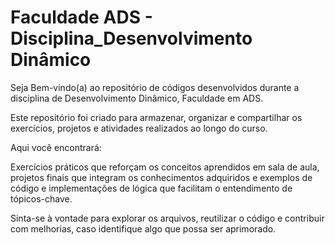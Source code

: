 # Faculdade ADS - Disciplina_Desenvolvimento Dinâmico
Seja Bem-vindo(a) ao repositório de códigos desenvolvidos durante a disciplina de Desenvolvimento Dinâmico, Faculdade em ADS.

Este repositório foi criado para armazenar, organizar e compartilhar os exercícios, projetos e atividades realizados ao longo do curso.

Aqui você encontrará:

Exercícios práticos que reforçam os conceitos aprendidos em sala de aula,
projetos finais que integram os conhecimentos adquiridos e
exemplos de código e implementações de lógica que facilitam o entendimento de tópicos-chave.

Sinta-se à vontade para explorar os arquivos, reutilizar o código e contribuir com melhorias, caso identifique algo que possa ser aprimorado.